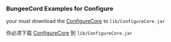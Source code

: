 ### BungeeCord Examples for Configure

your must download the [ConfigureCore](https://www.spigotmc.org/resources/configurecore.63967/) to `lib/ConfigureCore.jar`

你必须下载 [ConfigureCore](https://www.spigotmc.org/resources/configurecore.63967/) 到 `lib/ConfigureCore.jar`


